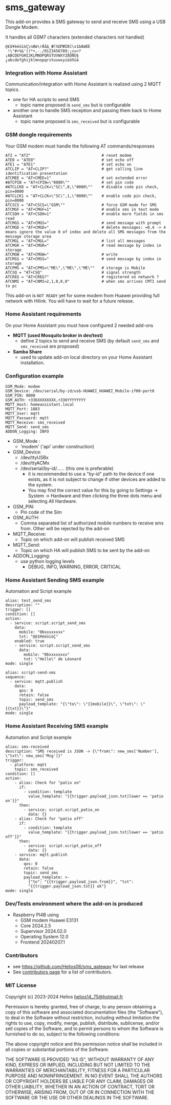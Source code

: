 # sms_gateway

This add-on provides à SMS gateway to send and receive SMS
using a USB Dongle Modem.

It handles all GSM7 characters (extended characters not handled)

    @£$¥èéùìòÇ\nØø\rÅåΔ_ΦΓΛΩΠΨΣΘΞ\x1bÆæßÉ
     !\"#¤%&'()*+,-./0123456789:;<=>?
    ¡ABCDEFGHIJKLMNOPQRSTUVWXYZÄÖÑÜ§
    ¿abcdefghijklmnopqrstuvwxyzäöñüà

### Integration with Home Assistant 

Communication/integration with Home Assistant is realized 
using 2 MQTT topics. 
- one for HA scripts to send SMS 
  - topic name proposed is `send_sms` but is configurable
- another one to handle SMS reception and passing them back to 
Home Assistant
  - topic name proposed is `sms_received` but is configurable

### GSM dongle requirements

Your GSM modem must handle the following AT commands/responses

    ATZ = "ATZ"                               # reset modem
    ATE0 = "ATE0"                             # set echo off
    ATE1 = "ATE1"                             # set echo on
    ATCLIP = "AT+CLIP?"                       # get calling line identification presentation
    ATCMEE = "AT+CMEE=1"                      # set extended error
    #ATCPIN = "AT+CPIN=\"0000\""              # set pin code
    #ATCLCK0 = "AT+CLCK=\"SC\",0,\"0000\""    # disable code pin check, pin=0000
    #ATCLCK1 = "AT+CLCK=\"SC\",1,\"0000\""    # enable code pin check, pin=0000
    ATCSCS = "AT+CSCS=\"GSM\""                # force GSM mode for SMS
    ATCMGF = "AT+CMGF=1"                      # enable sms in text mode
    ATCSDH = "AT+CSDH=1"                      # enable more fields in sms read
    ATCMGS = "AT+CMGS="                       # send message with prompt
    ATCMGD = "AT+CMGD="                       # delete messages: =0,4 -> 4 means ignore the value 0 of index and delete all SMS messages from the message storage area
    ATCMGL = "AT+CMGL="                       # list all messages
    ATCMGR = "AT+CMGR="                       # read message by index in storage
    ATCMGW = "AT+CMGW="                       # write
    ATCMSS = "AT+CMSS="                       # send message by index in storage
    ATCPMS = "AT+CPMS=\"ME\",\"ME\",\"ME\""   # storage is Mobile
    ATCSQ = "AT+CSQ"                          # signal strength
    ATCREG = "AT+CREG?"                       # registered on network ?
    ATCNMI = "AT+CNMI=2,1,0,0,0"              # when sms arrives CMTI send to pc

This add-on is `NOT READY` yet for some modem from Huawei providing full 
network with Hilink. You will have to wait for a future release.

### Home Assistant requirements

On your Home Assistant you must have configured 2 needed add-ons
- **MQTT (used Mosquito broker in dev/test)**
  - define 2 topics to send and receive SMS (by default `send_sms` and `sms_received` are proposed)
- **Samba Share**
  - used to update add-on local directory on your Home Assistant installation.
  
### Configuration example

    GSM_Mode: modem
    GSM_Device: /dev/serial/by-id/usb-HUAWEI_HUAWEI_Mobile-if00-port0
    GSM_PIN: 0000
    GSM_AUTH: +336XXXXXXXX,+336YYYYYYYY
    MQTT_Host: homeassistant.local
    MQTT_Port: 1883
    MQTT_User: mqtt
    MQTT_Password: mqtt
    MQTT_Receive: sms_received
    MQTT_Send: send_sms
    ADDON_Logging: INFO

- GSM_Mode : 
  - 'modem' ('api' under construction)
- GSM_Device: 
    - /dev/ttyUSBx
    - /dev/ttyACMx
    - /dev/serial/by-id/...... (this one is preferable)
      - it is recommended to use a "by-id" path to the 
      device if one exists, as it is not subject to change if other devices are added
      to the system. 
      - You may find the correct value for this by going to Settings
      -> System -> Hardware and then clicking the three dots menu and selecting All Hardware.
- GSM_PIN: 
  - Pin code of the Sim
- GSM_AUTH: 
  - Comma separated list of authorized mobile numbers to receive sms from. 
Other will be rejected by the add-on
- MQTT_Receive: 
  - Topic on which add-on will publish received SMS
- MQTT_Send: 
  - Topic on which HA will publish SMS to be sent by the add-on
- ADDON_Logging: 
  - use python logging levels 
    - DEBUG, INFO, WARNING, ERROR, CRITICAL

### Home Assistant Sending SMS example
Automation and Script example

    alias: test_send_sms
    description: ""
    trigger: []
    condition: []
    action:
      - service: script.script_send_sms
        data:
          mobile: "06xxxxxxxx"
          txt: "@£$¥èéùìòÇ"
        enabled: true
        - service: script.script_send_sms
          data:
            mobile: "06xxxxxxxx"
            txt: \"Hello\" de Léonard
    mode: single
        
    alias: script-send-sms
    sequence:
      - service: mqtt.publish
        data:
          qos: 0
          retain: false
          topic: send_sms
          payload_template: "{\"to\": \"{{mobile}}\", \"txt\": \"{{txt}}\"}"
    mode: single

### Home Assistant Receiving SMS example
Automation and Script example

    alias: sms-received
    description: "SMS received is JSON -> {\"from\": new_sms['Number'], \"txt\": new_sms['Msg']}"
    trigger:
      - platform: mqtt
        topic: sms_received
    condition: []
    action:
        - alias: Check for "patio on"
          if:
            - condition: template
              value_template: "{{trigger.payload_json.txt|lower == 'patio on'}}"
          then:
            - service: script.script_patio_on
              data: {}
        - alias: Check for "patio off"
          if:
            - condition: template
              value_template: "{{trigger.payload_json.txt|lower == 'patio off'}}"
          then:
            - service: script.script_patio_off
              data: {}
        - service: mqtt.publish
          data:
            qos: 0
            retain: false
            topic: send_sms
            payload_template: >-
              {"to": "{{trigger.payload_json.from}}", "txt":
              "{{trigger.payload_json.txt}} ok"}
    mode: single

### Dev/Tests environment where the add-on is produced

- Raspberry PI4B using
  - GSM modem Huawei E3131
  - Core 2024.2.5
  - Supervisor 2024.02.0 
  - Operating System 12.0
  - Frontend 20240207.1

### Contributors

- see https://github.com/Helios06/sms_gateway for last release
- See [contributors page](https://github.com/Helios06/sms_gateway) for a list of contributors.

### MIT License

Copyright (c) 2023-2024  Helios  helios14_75@hotmail.fr

Permission is hereby granted, free of charge, to any person obtaining a copy
of this software and associated documentation files (the "Software"), to deal
in the Software without restriction, including without limitation the rights
to use, copy, modify, merge, publish, distribute, sublicense, and/or sell
copies of the Software, and to permit persons to whom the Software is
furnished to do so, subject to the following conditions:

The above copyright notice and this permission notice shall be included in all
copies or substantial portions of the Software.

THE SOFTWARE IS PROVIDED "AS IS", WITHOUT WARRANTY OF ANY KIND, EXPRESS OR
IMPLIED, INCLUDING BUT NOT LIMITED TO THE WARRANTIES OF MERCHANTABILITY,
FITNESS FOR A PARTICULAR PURPOSE AND NONINFRINGEMENT. IN NO EVENT SHALL THE
AUTHORS OR COPYRIGHT HOLDERS BE LIABLE FOR ANY CLAIM, DAMAGES OR OTHER
LIABILITY, WHETHER IN AN ACTION OF CONTRACT, TORT OR OTHERWISE, ARISING FROM,
OUT OF OR IN CONNECTION WITH THE SOFTWARE OR THE USE OR OTHER DEALINGS IN THE
SOFTWARE.

